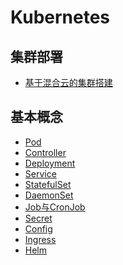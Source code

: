 # Kubernetes

## 集群部署
* [基于混合云的集群搭建](https://github.com/bsh00699/Kubernetes-notes/blob/main/k8s_install_cloud_base.md#%E5%9F%BA%E4%BA%8E%E6%B7%B7%E5%90%88%E4%BA%91%E7%9A%84%E9%9B%86%E7%BE%A4%E6%90%AD%E5%BB%BA)
## 基本概念
* [Pod](https://github.com/bsh00699/Kubernetes-notes/blob/main/pod.md#pod)
* [Controller](https://github.com/bsh00699/Kubernetes-notes/blob/main/controller.md#controller)
* [Deployment](https://github.com/bsh00699/Kubernetes-notes/blob/main/deployment.md#deployment)
* [Service](https://github.com/bsh00699/Kubernetes-notes/blob/main/service.md#service)
* [StatefulSet](https://github.com/bsh00699/Kubernetes-notes/blob/main/statefulSet.md#statefulSet)
* [DaemonSet](https://github.com/bsh00699/Kubernetes-notes/blob/main/daemonSet.md#daemonSet)
* [Job与CronJob](https://github.com/bsh00699/Kubernetes-notes/blob/main/job_cronjob.md#Job/CronJob)
* [Secret]()
* [Config]()
* [Ingress]()
* [Helm]()